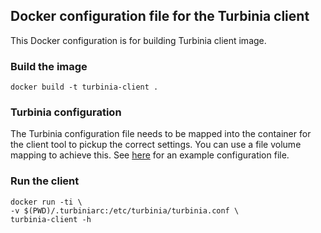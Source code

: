 ## Docker configuration file for the Turbinia client
This Docker configuration is for building Turbinia client image.

### Build the image
```
docker build -t turbinia-client .
```

### Turbinia configuration
The Turbinia configuration file needs to be mapped into the container for the client tool to pickup the correct settings. You can use a file volume mapping to achieve this. See [here](https://raw.githubusercontent.com/google/turbinia/master/turbinia/config/turbinia_config_tmpl.py) for an example configuration file.

### Run the client
```
docker run -ti \
-v $(PWD)/.turbiniarc:/etc/turbinia/turbinia.conf \
turbinia-client -h
```
